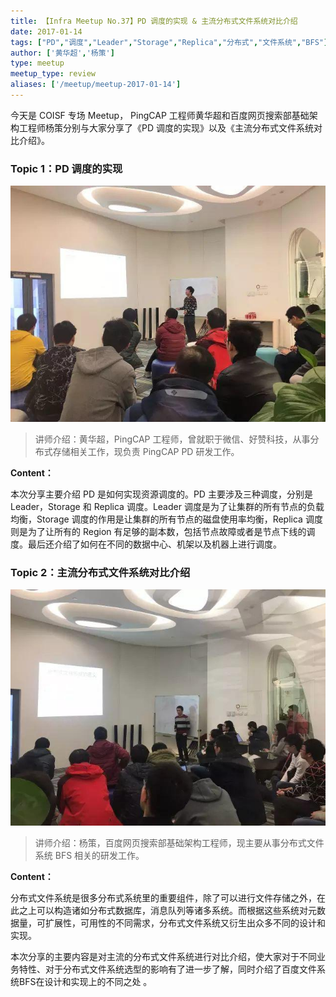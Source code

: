 ```yaml
---
title: 【Infra Meetup No.37】PD 调度的实现 & 主流分布式文件系统对比介绍
date: 2017-01-14
tags: ["PD","调度","Leader","Storage","Replica","分布式","文件系统","BFS"]
author: ['黄华超','杨策']
type: meetup
meetup_type: review
aliases: ['/meetup/meetup-2017-01-14']
---
```




今天是 COISF 专场 Meetup， PingCAP 工程师黄华超和百度网页搜索部基础架构工程师杨策分别与大家分享了《PD 调度的实现》以及《主流分布式文件系统对比介绍》。

### Topic 1：PD 调度的实现

![黄华超 | PingCAP 工程师](media/meetup-37-20170114/1.jpeg)

>讲师介绍：黄华超，PingCAP 工程师，曾就职于微信、好赞科技，从事分布式存储相关工作，现负责 PingCAP PD 研发工作。

**Content：**

本次分享主要介绍 PD 是如何实现资源调度的。PD 主要涉及三种调度，分别是 Leader，Storage 和 Replica 调度。Leader 调度是为了让集群的所有节点的负载均衡，Storage 调度的作用是让集群的所有节点的磁盘使用率均衡，Replica 调度则是为了让所有的 Region 有足够的副本数，包括节点故障或者是节点下线的调度。最后还介绍了如何在不同的数据中心、机架以及机器上进行调度。

### Topic 2：主流分布式文件系统对比介绍

![杨策 | 百度网页搜索部基础架构工程师](media/meetup-37-20170114/2.jpeg)

>讲师介绍：杨策，百度网页搜索部基础架构工程师，现主要从事分布式文件系统 BFS 相关的研发工作。

**Content：**

分布式文件系统是很多分布式系统里的重要组件，除了可以进行文件存储之外，在此之上可以构造诸如分布式数据库，消息队列等诸多系统。而根据这些系统对元数据量，可扩展性，可用性的不同需求，分布式文件系统又衍生出众多不同的设计和实现。

本次分享的主要内容是对主流的分布式文件系统进行对比介绍，使大家对于不同业务特性、对于分布式文件系统选型的影响有了进一步了解，同时介绍了百度文件系统BFS在设计和实现上的不同之处 。
